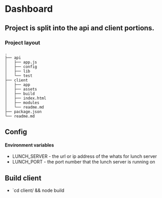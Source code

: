 Dashboard
==============


## Project is split into the api and client portions.
### Project layout
```
.
├── api
│   ├── app.js
│   ├── config
│   ├── lib
│   └── test
├── client
│   ├── app
│   ├── assets
│   ├── build
│   ├── index.html
│   ├── modules
│   └── readme.md
├── package.json
└── readme.md
```

## Config
#### Environment variables
- LUNCH_SERVER - the url or ip address of the whats for lunch server
- LUNCH_PORT - the port number that the lunch server is running on

## Build client
- `cd client/ && node build